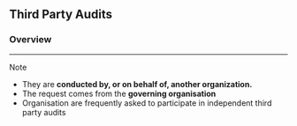 ## Third Party Audits

### Overview 
---
>[!note]
>- They are **conducted by, or on behalf of, another organization.**
>- The request comes from the **governing organisation**
>- Organisation are frequently asked to participate in independent third party audits 

